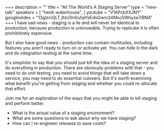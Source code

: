 +++
description = ""
title = "All The World’s A Staging Server"
type = "new-talk"
speakers = [
        "heidi-waterhouse",
]
youtube = "V1APcbXXJNY"
googleslides = "13glzciQLT_9sU0n0uhpYsEdnGwm34MscSWnyze7iBNA"
+++
I have sad news - staging is a lie and will never be identical to production, because production is unknowable. Trying to replicate it is often prohibitively expensive.

But I also have good news - production can contain multitudes, including features you aren’t ready to turn on or activate yet. You can hide in the dark and do integration testing at the same time.

It's simplistic to say that you should just kill the idea of a staging server and do everything in production. There are obviously problems with that - you need to do unit testing, you need to avoid things that will take down a service, you may need to do essential cutovers. But it's worth examining what benefit you're getting from staging and whether you could re-allocate that effort.

Join me for an exploration of the ways that you might be able to kill staging and perform better.

- What is the actual value of a staging environment?
- What are some questions to ask about why we have staging?
- How can I re-engineer releases to save costs?